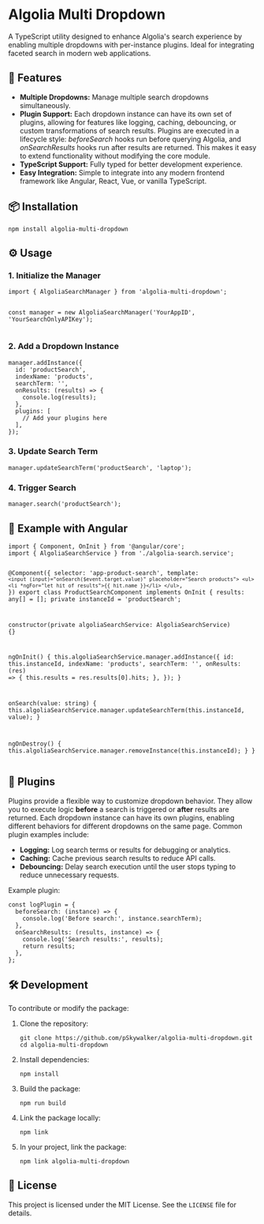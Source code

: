 <h1>Algolia Multi Dropdown</h1>

<p>
A TypeScript utility designed to enhance Algolia's search experience by enabling multiple dropdowns with per-instance plugins. Ideal for integrating faceted search in modern web applications.
</p>

<h2>🚀 Features</h2>
<ul>
  <li><strong>Multiple Dropdowns:</strong> Manage multiple search dropdowns simultaneously.</li>
  <li><strong>Plugin Support:</strong> Each dropdown instance can have its own set of plugins, allowing for features like logging, caching, debouncing, or custom transformations of search results. Plugins are executed in a lifecycle style: <em>beforeSearch</em> hooks run before querying Algolia, and <em>onSearchResults</em> hooks run after results are returned. This makes it easy to extend functionality without modifying the core module.</li>
  <li><strong>TypeScript Support:</strong> Fully typed for better development experience.</li>
  <li><strong>Easy Integration:</strong> Simple to integrate into any modern frontend framework like Angular, React, Vue, or vanilla TypeScript.</li>
</ul>

<h2>📦 Installation</h2>
<pre><code>npm install algolia-multi-dropdown</code></pre>

<h2>⚙️ Usage</h2>

<h3>1. Initialize the Manager</h3>
<pre><code>import { AlgoliaSearchManager } from 'algolia-multi-dropdown';

const manager = new AlgoliaSearchManager('YourAppID', 'YourSearchOnlyAPIKey');
</code></pre>

<h3>2. Add a Dropdown Instance</h3>
<pre><code>manager.addInstance({
  id: 'productSearch',
  indexName: 'products',
  searchTerm: '',
  onResults: (results) =&gt; {
    console.log(results);
  },
  plugins: [
    // Add your plugins here
  ],
});
</code></pre>

<h3>3. Update Search Term</h3>
<pre><code>manager.updateSearchTerm('productSearch', 'laptop');</code></pre>

<h3>4. Trigger Search</h3>
<pre><code>manager.search('productSearch');</code></pre>

<h2>🧪 Example with Angular</h2>
<pre><code>import { Component, OnInit } from '@angular/core';
import { AlgoliaSearchService } from './algolia-search.service';

@Component({
  selector: 'app-product-search',
  template: `
    <input (input)="onSearch($event.target.value)" placeholder="Search products">
    <ul>
      <li *ngFor="let hit of results">{{ hit.name }}</li>
    </ul>
  `,
})
export class ProductSearchComponent implements OnInit {
  results: any[] = [];
  private instanceId = 'productSearch';

  constructor(private algoliaSearchService: AlgoliaSearchService) {}

  ngOnInit() {
    this.algoliaSearchService.manager.addInstance({
      id: this.instanceId,
      indexName: 'products',
      searchTerm: '',
      onResults: (res) =&gt; {
        this.results = res.results[0].hits;
      },
    });
  }

  onSearch(value: string) {
    this.algoliaSearchService.manager.updateSearchTerm(this.instanceId, value);
  }

  ngOnDestroy() {
    this.algoliaSearchService.manager.removeInstance(this.instanceId);
  }
}
</code></pre>

<h2>🧩 Plugins</h2>
<p>
Plugins provide a flexible way to customize dropdown behavior. They allow you to execute logic <strong>before</strong> a search is triggered or <strong>after</strong> results are returned. Each dropdown instance can have its own plugins, enabling different behaviors for different dropdowns on the same page. Common plugin examples include:
</p>
<ul>
  <li><strong>Logging:</strong> Log search terms or results for debugging or analytics.</li>
  <li><strong>Caching:</strong> Cache previous search results to reduce API calls.</li>
  <li><strong>Debouncing:</strong> Delay search execution until the user stops typing to reduce unnecessary requests.</li>
</ul>

<p>Example plugin:</p>
<pre><code>const logPlugin = {
  beforeSearch: (instance) =&gt; {
    console.log('Before search:', instance.searchTerm);
  },
  onSearchResults: (results, instance) =&gt; {
    console.log('Search results:', results);
    return results;
  },
};
</code></pre>

<h2>🛠️ Development</h2>
<p>To contribute or modify the package:</p>
<ol>
  <li>Clone the repository:
    <pre><code>git clone https://github.com/pSkywalker/algolia-multi-dropdown.git
cd algolia-multi-dropdown</code></pre>
  </li>
  <li>Install dependencies:
    <pre><code>npm install</code></pre>
  </li>
  <li>Build the package:
    <pre><code>npm run build</code></pre>
  </li>
  <li>Link the package locally:
    <pre><code>npm link</code></pre>
  </li>
  <li>In your project, link the package:
    <pre><code>npm link algolia-multi-dropdown</code></pre>
  </li>
</ol>

<h2>📄 License</h2>
<p>This project is licensed under the MIT License. See the <code>LICENSE</code> file for details.</p>